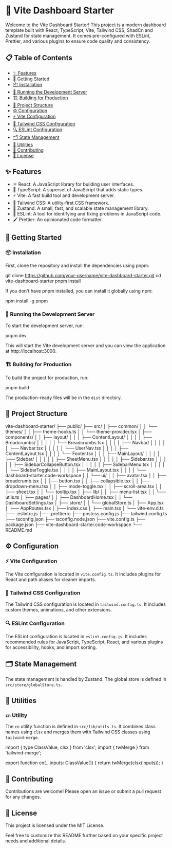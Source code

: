 # 🌟 Vite Dashboard Starter

Welcome to the Vite Dashboard Starter! This project is a modern dashboard template built with React, TypeScript, Vite, Tailwind CSS, ShadCn and Zustand for state management. It comes pre-configured with ESLint, Prettier, and various plugins to ensure code quality and consistency.

## 📋 Table of Contents

- [✨ Features](#-features)
- [🚀 Getting Started](#-getting-started)
- [📦 Installation](#-installation)
- [🔧 Running the Development Server](#-running-the-development-server)
- [🏗️ Building for Production](#️-building-for-production)
- [📂 Project Structure](#-project-structure)
- [⚙️ Configuration](#️-configuration)
- [⚡ Vite Configuration](#-vite-configuration)
- [🎨 Tailwind CSS Configuration](#-tailwind-css-configuration)
- [🔍 ESLint Configuration](#-eslint-configuration)
- [🗂️ State Management](#️-state-management)
- [🔧 Utilities](#-utilities)
- [🤝 Contributing](#-contributing)
- [📜 License](#-license)

## ✨ Features

- ⚛️ React: A JavaScript library for building user interfaces.
- 🦾 TypeScript: A superset of JavaScript that adds static types.
- ⚡ Vite: A fast build tool and development server.
- 🎨 Tailwind CSS: A utility-first CSS framework.
- 🐻 Zustand: A small, fast, and scalable state management library.
- 📏 ESLint: A tool for identifying and fixing problems in JavaScript code.
- 🖌️ Prettier: An opinionated code formatter.

## 🚀 Getting Started

### 📦 Installation

First, clone the repository and install the dependencies using pnpm:

git clone https://github.com/your-username/vite-dashboard-starter.git
cd vite-dashboard-starter
pnpm install

If you don't have pnpm installed, you can install it globally using npm:

npm install -g pnpm

### 🔧 Running the Development Server

To start the development server, run:

pnpm dev

This will start the Vite development server and you can view the application at http://localhost:3000.

### 🏗️ Building for Production

To build the project for production, run:

pnpm build

The production-ready files will be in the `dist` directory.

## 📂 Project Structure

vite-dashboard-starter/
├── public/
├── src/
│ ├── common/
│ │ └── themes/
│ │ ├── theme-hooks.ts
│ │ └── theme-provider.tsx
│ ├── components/
│ │ ├── layout/
│ │ │ ├── ContentLayout/
│ │ │ │ ├── Breadcrumbs/
│ │ │ │ │ └── Breadcrumbs.tsx
│ │ │ │ ├── Navbar/
│ │ │ │ │ ├── Navbar.tsx
│ │ │ │ │ └── UserNav.tsx
│ │ │ │ ├── ContentLayout.tsx
│ │ │ │ └── Footer.tsx
│ │ │ ├── MainLayout/
│ │ │ │ ├── Sidebar/
│ │ │ │ │ ├── SheetMenu.tsx
│ │ │ │ │ ├── Sidebar.tsx
│ │ │ │ │ ├── SidebarCollapseButton.tsx
│ │ │ │ │ ├── SidebarMenu.tsx
│ │ │ │ │ └── SidebarToggle.tsx
│ │ │ │ ├── MainLayout.tsx
│ │ │ │ └── dashboard-starter.code-workspace
│ │ └── ui/
│ │ ├── avatar.tsx
│ │ ├── breadcrumb.tsx
│ │ ├── button.tsx
│ │ ├── collapsible.tsx
│ │ ├── dropdown-menu.tsx
│ │ ├── mode-toggle.tsx
│ │ ├── scroll-area.tsx
│ │ ├── sheet.tsx
│ │ └── tooltip.tsx
│ ├── lib/
│ │ ├── menu-list.tsx
│ │ └── utils.ts
│ ├── pages/
│ │ ├── DashboardHome.tsx
│ │ └── DashboardSettings.tsx
│ ├── store/
│ │ └── globalStore.ts
│ ├── App.tsx
│ ├── AppRoutes.tsx
│ ├── index.css
│ ├── main.tsx
│ └── vite-env.d.ts
├── .eslintrc.js
├── .prettierrc
├── postcss.config.js
├── tailwind.config.ts
├── tsconfig.json
├── tsconfig.node.json
├── vite.config.ts
├── package.json
├── vite-dashboard-starter.code-workspace
└── README.md

## ⚙️ Configuration

### ⚡ Vite Configuration

The Vite configuration is located in `vite.config.ts`. It includes plugins for React and path aliases for cleaner imports.

### 🎨 Tailwind CSS Configuration

The Tailwind CSS configuration is located in `tailwind.config.ts`. It includes custom themes, animations, and other extensions.

### 🔍 ESLint Configuration

The ESLint configuration is located in `eslint.config.js`. It includes recommended rules for JavaScript, TypeScript, React, and various plugins for accessibility, hooks, and import sorting.

## 🗂️ State Management

The state management is handled by Zustand. The global store is defined in `src/store/globalStore.ts`.

## 🔧 Utilities

### `cn` Utility

The `cn` utility function is defined in `src/lib/utils.ts`. It combines class names using `clsx` and merges them with Tailwind CSS classes using `tailwind-merge`.

import { type ClassValue, clsx } from 'clsx';
import { twMerge } from 'tailwind-merge';

export function cn(...inputs: ClassValue[]) {
return twMerge(clsx(inputs));
}

## 🤝 Contributing

Contributions are welcome! Please open an issue or submit a pull request for any changes.

## 📜 License

This project is licensed under the MIT License.

Feel free to customize this README further based on your specific project needs and additional details.
